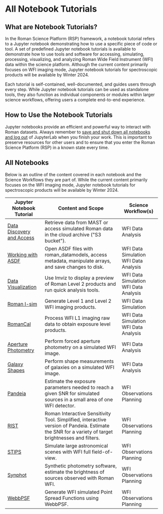 # All Notebook Tutorials
## What are Notebook Tutorials?
In the Roman Science Platform (RSP) framework, a notebook tutorial refers to a Jupyter notebook demonstrating how to use a specific piece of code or tool.  A set of predefined Jupyter notebook tutorials is available to demonstrate how to use tools and software for accessing, simulating, processing, visualizing, and analyzing Roman Wide Field Instrument (WFI) data within the science platform. Although the current content primarily focuses on WFI imaging mode, Jupyter notebook tutorials for spectroscopic products will be available by Winter 2024.

Each tutorial is self-contained, well-documented, and guides users through every step. While Jupyter notebook tutorials can be used as standalone tools, they also function as individual components or modules within larger science workflows, offering users a complete end-to-end experience.


## How to Use the Notebook Tutorials
Jupyter notebooks provide an efficient and powerful way to interact with Roman datasets. Always remember to [save and shut down all notebooks and log out](./jupyter.md) of JupyterLab when you finish your work. This is important to preserve resources for other users and to ensure that you enter the Roman Science Platform (RSP) in a known state every time.

## All Notebooks
Below is an outline of the content covered in each notebook and the Science Workflows they are part of. While the current content primarily focuses on the WFI imaging mode, Jupyter notebook tutorials for spectroscopic products will be available by Winter 2024.



| Jupyter Notebook Tutorial                                                                                   | Content and Scope                                                                                                       | Science Workflow(s)                      |
|-------------------------------------------------------------------------------------------------------------|-------------------------------------------------------------------------------------------------------------------------|------------------------------------------|
| [Data Discovery and Access](../content/notebooks/data_discovery_and_access/data_discovery_and_access.ipynb) | Retrieve data from MAST or access simulated Roman data in the cloud archive ("S3 bucket").                                                                          | WFI Data Analysis                        |
| [Working with ASDF](../content/notebooks/working_with_asdf/working_with_asdf.ipynb)                         | Open ASDF files with roman_datamodels, access metadata, manipulate arrays, and save changes to disk.                     | WFI Data Simulation<br>WFI Data Analysis |
| [Data Visualization](../content/notebooks/data_visualization/data_visualization.ipynb)                      | Use Imviz to display a preview of Roman Level 2 products and run quick analysis tools.                                                               | WFI Data Simulation<br>WFI Data Analysis |
| [Roman I-sim](../content/notebooks/romanisim/romanisim.ipynb)                                               | Generate Level 1 and Level 2 WFI imaging products.                                                                      | WFI Data Simulation                      |
| [RomanCal](../content/notebooks/romancal/romancal.ipynb)                                                     | Process WFI L1 imaging raw data to obtain exposure level products.                                                      | WFI Data Simulation<br>WFI Data Analysis |
| [Aperture Photometry](../content/notebooks/aperture_photometry/aperture_photometry.ipynb)                   | Perform forced aperture photometry on a simulated WFI image.                                                            | WFI Data Analysis                        |
| [Galaxy Shapes](../content/notebooks/measuring_galaxy_shapes/measuring_galaxy_shapes.ipynb)                 | Perform shape measurements of galaxies on a simulated WFI image.                                                        | WFI Data Analysis                        |
| [Pandeia](../content/notebooks/pandeia/pandeia.ipynb)                                                       | Estimate the exposure parameters needed to reach a given SNR for simulated sources in a small area of one WFI detector. | WFI Observations Planning                |
| [RIST](../content/notebooks/rist/rist.ipynb)                                                                | Roman Interactive Sensitivity Tool. Simplified, interactive version of Pandeia. Estimate the SNR for a variety of target brightnesses and filters.          | WFI Observations Planning                |
| [STIPS](../content/notebooks/stips/stips.ipynb)                                                             | Simulate large astronomical scenes with WFI full field-of-view.                                                         | WFI Observations Planning                |
| [Synphot](../content/notebooks/synphot/synphot.ipynb)                                 | Synthetic photometry software, estimate the brightness of sources observed with Roman WFI.                              | WFI Observations Planning                |
| [WebbPSF](../content/notebooks/webbpsf/webbpsf.ipynb)                                                       | Generate WFI simulated Point Spread Functions using WebbPSF.                                                            | WFI Observations Planning                |